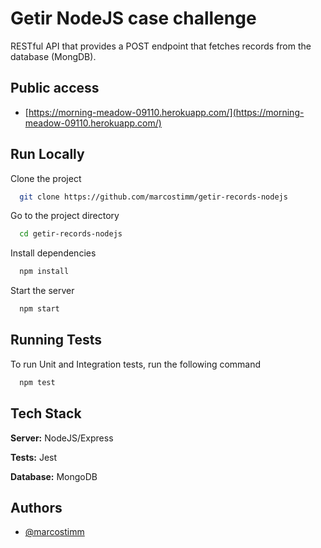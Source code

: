 # Getir NodeJS case challenge

RESTful API that provides a POST endpoint that fetches records from the database (MongDB).

## Public access

-   [https://morning-meadow-09110.herokuapp.com/](https://morning-meadow-09110.herokuapp.com/)

## Run Locally

Clone the project

```bash
  git clone https://github.com/marcostimm/getir-records-nodejs
```

Go to the project directory

```bash
  cd getir-records-nodejs
```

Install dependencies

```bash
  npm install
```

Start the server

```bash
  npm start
```

## Running Tests

To run Unit and Integration tests, run the following command

```bash
  npm test
```

## Tech Stack

**Server:** NodeJS/Express

**Tests:** Jest

**Database:** MongoDB

## Authors

-   [@marcostimm](https://www.github.com/marcostimm)
